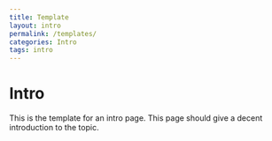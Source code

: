 ```yaml
---
title: Template
layout: intro
permalink: /templates/
categories: Intro
tags: intro
---
```


# Intro

This is the template for an intro page. This page should give a decent introduction to the topic.
